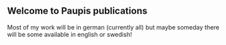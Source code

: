 ## Welcome to Paupis publications

Most of my work will be in german (currently all) but maybe someday there will be some available in english or swedish!

